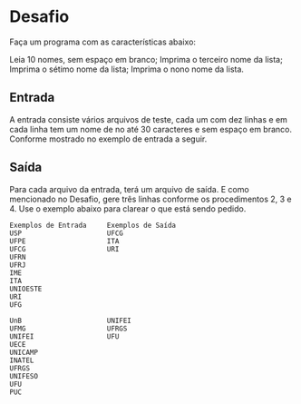# Desafio
Faça um programa com as características abaixo:

Leia 10 nomes, sem espaço em branco;
Imprima o terceiro nome da lista;
Imprima o sétimo nome da lista;
Imprima o nono nome da lista.

## Entrada
A entrada consiste vários arquivos de teste, cada um com dez linhas e em cada linha tem um nome de no até 30 caracteres e sem espaço em branco. Conforme mostrado no exemplo de entrada a seguir.

## Saída
Para cada arquivo da entrada, terá um arquivo de saída. E como mencionado no Desafio, gere três linhas conforme os procedimentos 2, 3 e 4. Use o exemplo abaixo para clarear o que está sendo pedido.

 
    Exemplos de Entrada	    Exemplos de Saída
    USP                     UFCG
    UFPE                    ITA
    UFCG                    URI
    UFRN
    UFRJ
    IME
    ITA
    UNIOESTE
    URI
    UFG
    
    UnB                     UNIFEI
    UFMG                    UFRGS
    UNIFEI                  UFU
    UECE
    UNICAMP
    INATEL
    UFRGS
    UNIFESO
    UFU
    PUC